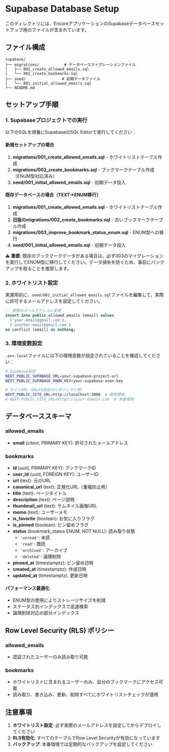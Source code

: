 # Supabase Database Setup

このディレクトリには、EncoreアプリケーションのSupabaseデータベースセットアップ用のファイルが含まれています。

## ファイル構成

```
supabase/
├── migrations/           # データベースマイグレーションファイル
│   ├── 001_create_allowed_emails.sql
│   └── 002_create_bookmarks.sql
├── seed/                # 初期データファイル
│   └── 001_initial_allowed_emails.sql
└── README.md
```

## セットアップ手順

### 1. Supabaseプロジェクトでの実行

以下のSQLを順番にSupabaseのSQL Editorで実行してください：

#### 新規セットアップの場合
1. **migrations/001_create_allowed_emails.sql** - ホワイトリストテーブル作成
2. **migrations/002_create_bookmarks.sql** - ブックマークテーブル作成（ENUM型対応済み）
3. **seed/001_initial_allowed_emails.sql** - 初期データ投入

#### 既存データベースの場合（TEXT→ENUM移行）
1. **migrations/001_create_allowed_emails.sql** - ホワイトリストテーブル作成
2. **旧版のmigrations/002_create_bookmarks.sql** - 古いブックマークテーブル作成
3. **migrations/003_improve_bookmark_status_enum.sql** - ENUM型への移行
4. **seed/001_initial_allowed_emails.sql** - 初期データ投入

⚠️ **重要**: 既存のブックマークデータがある場合は、必ず003のマイグレーションを実行してENUM型に移行してください。データ損失を防ぐため、事前にバックアップを取ることを推奨します。

### 2. ホワイトリスト設定

実運用前に、`seed/001_initial_allowed_emails.sql`ファイルを編集して、実際に許可するメールアドレスを設定してください。

```sql
-- 実際のメールアドレスに変更
insert into public.allowed_emails (email) values 
  ('your-email@gmail.com'),
  ('another-email@gmail.com')
on conflict (email) do nothing;
```

### 3. 環境変数設定

`.env.local`ファイルに以下の環境変数が設定されていることを確認してください：

```bash
# Supabase設定
NEXT_PUBLIC_SUPABASE_URL=your-supabase-project-url
NEXT_PUBLIC_SUPABASE_ANON_KEY=your-supabase-anon-key

# サイトURL（OAuth認証のリダイレクト用）
NEXT_PUBLIC_SITE_URL=http://localhost:3000  # 開発環境
# NEXT_PUBLIC_SITE_URL=https://your-domain.com  # 本番環境
```

## データベーススキーマ

### allowed_emails
- **email** (citext, PRIMARY KEY): 許可されたメールアドレス

### bookmarks
- **id** (uuid, PRIMARY KEY): ブックマークID
- **user_id** (uuid, FOREIGN KEY): ユーザーID
- **url** (text): 元のURL
- **canonical_url** (text): 正規化URL（重複防止用）
- **title** (text): ページタイトル
- **description** (text): ページ説明
- **thumbnail_url** (text): サムネイル画像URL
- **memo** (text): ユーザーメモ
- **is_favorite** (boolean): お気に入りフラグ
- **is_pinned** (boolean): ピン留めフラグ
- **status** (bookmark_status ENUM, NOT NULL): 読み取り状態
  - `'unread'`: 未読
  - `'read'`: 既読
  - `'archived'`: アーカイブ
  - `'deleted'`: 論理削除
- **pinned_at** (timestamptz): ピン留め日時
- **created_at** (timestamptz): 作成日時
- **updated_at** (timestamptz): 更新日時

#### パフォーマンス最適化
- ENUM型の使用によりストレージサイズを削減
- ステータス別インデックスで高速検索
- 論理削除対応の部分インデックス

## Row Level Security (RLS) ポリシー

### allowed_emails
- 認証されたユーザーのみ読み取り可能

### bookmarks
- ホワイトリストに含まれるユーザーのみ、自分のブックマークにアクセス可能
- 読み取り、書き込み、更新、削除すべてにホワイトリストチェックが適用

## 注意事項

1. **ホワイトリスト設定**: 必ず実際のメールアドレスを設定してからデプロイしてください
2. **RLS有効化**: すべてのテーブルでRow Level Securityが有効になっています
3. **バックアップ**: 本番環境では定期的なバックアップを設定してください